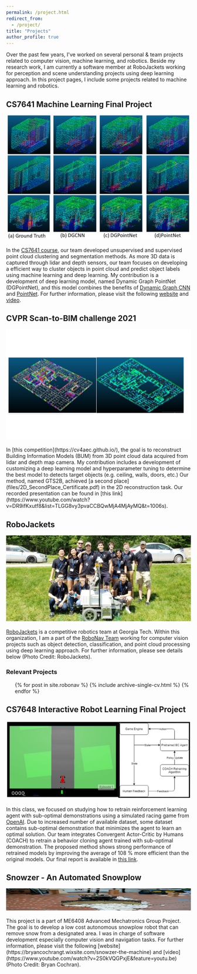 ```yaml
---
permalink: /project.html
redirect_from:
  - /project/
title: "Projects"
author_profile: true
---
```

Over the past few years, I've worked on several personal & team projects related to computer vision, machine learning, and robotics. Beside my research work, I am currently a software member at RoboJackets working for perception and scene understanding projects using deep learning approach. In this project pages, I include some projects related to machine learning and robotics. 

## CS7641 Machine Learning Final Project
![RoboJackets](/images/cs7641/cs7641-final-project.png)
<br /><br />
In the [CS7641 course](https://mahdi-roozbahani.github.io/CS46417641-summer2021/), our team developed unsupervised and supervised point cloud clustering and segmentation methods. As more 3D data is captured through lidar and depth sensors, our team focuses on developing a efficient way to cluster objects in point cloud and predict object labels using machine learning and deep learning. My contribution is a development of deep learning model, named Dynamic Graph PointNet (DGPointNet), and this model combines the benefits of [Dynamic Graph CNN](https://arxiv.org/abs/1801.07829) and [PointNet](https://arxiv.org/abs/1612.00593). For further information, please visit the following [website](https://cs7641-pointcloudsegmentation.github.io/) and [video](https://gtvault-my.sharepoint.com/personal/yyajima3_gatech_edu/_layouts/15/onedrive.aspx?id=%2Fpersonal%2Fyyajima3%5Fgatech%5Fedu%2FDocuments%2Fcs7641%5Fproject%2Fcs7641%5Ffinal%5Fproject%2Emp4&parent=%2Fpersonal%2Fyyajima3%5Fgatech%5Fedu%2FDocuments%2Fcs7641%5Fproject).

## CVPR Scan-to-BIM challenge 2021
<img src="/images/cvpr-scan2bim/gts2b.png" width="650" height="300">
<br /><br />
In [this competition](https://cv4aec.github.io/), the goal is to reconstruct Building Information Models (BUM) from 3D point cloud data acquired from lidar and depth map camera. My contribution includes a development of customizing a deep learning model and hyperparameter tuning to determine the best model to detects target objects (e.g. ceiling, walls, doors, etc.) Our method, named GTS2B, achieved [a second place](files/2D_SecondPlace_Certificate.pdf) in the 2D reconstruction task. Our recorded presentation can be found in [this link](https://www.youtube.com/watch?v=DR9ifKxutf8&list=TLGG8vy3pvaCCBQwMjA4MjAyMQ&t=1006s).

## RoboJackets
![RoboJackets](/images/robonav/robonav_team.jpg)
<br /><br />
[RoboJackets](https://robojackets.org/) is a competitive robotics team at Georgia Tech. Within this organization, I am a part of the [RoboNav Team](https://robojackets.org/teams/robonav/) working for computer vision projects such as object detection, classification, and point cloud processing using deep learning approach. For further information, please see details below (Photo Credit: RoboJackets).

### Relevant Projects
<ul>{% for post in site.robonav %}
  {% include archive-single-cv.html %}
{% endfor %}</ul>

## CS7648 Interactive Robot Learning Final Project
![RoboJackets](/images/cs7648/cs7648-method.png)
<br /><br />
In this class, we focused on studying how to retrain reinforcement learning agent with sub-optimal demonstrations using a simulated racing game from [OpenAI](https://github.com/openai/gym/blob/master/gym/envs/box2d/car_racing.py). Due to increased number of available dataset, some dataset contains sub-optimal demonstration that minimizes the agent to learn an optimal solution. Our team integrates Convergent Actor-Critic by Humans (COACH) to retrain a behavior cloning agent trained with sub-optimal demonstration. The proposed method shows strong performance of retrained models by improving the average of 108 % more efficient than the original models. Our final report is available in [this link](images/cs7648/CS7648_Project.pdf).

## Snowzer - An Automated Snowplow 
<img src="/images/robonav/snoozer.png" width="1000" height="60">
<br /><br />
This project is a part of ME6408 Advanced Mechatronics Group Project. The goal is to develop a low cost autonomous snowplow robot that can remove snow from a designated area. I was in charge of software development especially computer vision and navigation tasks. For further information, please visit the following [website](https://bryancochrangt.wixsite.com/snowzer-the-machine) and [video](https://www.youtube.com/watch?v=2S0kVQGPxjE&feature=youtu.be) (Photo Credit: Bryan Cochran).